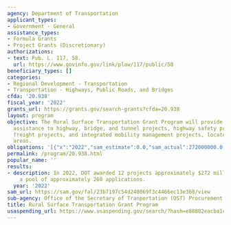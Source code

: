 ```yaml
---
agency: Department of Transportation
applicant_types:
- Government - General
assistance_types:
- Formula Grants
- Project Grants (Discretionary)
authorizations:
- text: Pub. L. 117, 58.
  url: https://www.govinfo.gov/link/plaw/117/public/58
beneficiary_types: []
categories:
- Regional Development - Transportation
- Transportation - Highways, Public Roads, and Bridges
cfda: '20.938'
fiscal_year: '2022'
grants_url: https://grants.gov/search-grants?cfda=20.938
layout: program
objective: The Rural Surface Transportation Grant Program will provide Federal financial
  assistance to highway, bridge, and tunnel projects, highway safety projects, highway
  freight projects, and integrated mobility management projects, located in rural
  areas.
obligations: '[{"x":"2022","sam_estimate":0.0,"sam_actual":272000000.0,"usa_spending_actual":0.0},{"x":"2023","sam_estimate":310000000.0,"sam_actual":0.0,"usa_spending_actual":0.0},{"x":"2024","sam_estimate":350000000.0,"sam_actual":0.0,"usa_spending_actual":150069304.8}]'
permalink: /program/20.938.html
popular_name: ''
results:
- description: In 2022, DOT awarded 12 projects approximately $272 million out of
    a pool of approximately 260 applications.
  year: '2022'
sam_url: https://sam.gov/fal/23b7197c54d240069f3c4466ec13e360/view
sub-agency: Office of the Secretary of Tranportation (OST) Procurement Operations
title: Rural Surface Transportation Grant Program
usaspending_url: https://www.usaspending.gov/search/?hash=e88882eacba1c5cb2b9ace9c072c57a2
---
```

